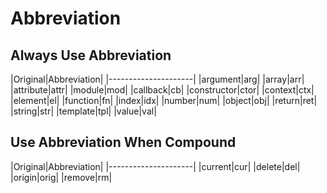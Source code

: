 # Abbreviation

## Always Use Abbreviation

|Original|Abbreviation|
|---------------------|
|argument|arg|
|array|arr|
|attribute|attr|
|module|mod|
|callback|cb|
|constructor|ctor|
|context|ctx|
|element|el|
|function|fn|
|index|idx|
|number|num|
|object|obj|
|return|ret|
|string|str|
|template|tpl|
|value|val|

## Use Abbreviation When Compound

|Original|Abbreviation|
|---------------------|
|current|cur|
|delete|del|
|origin|orig|
|remove|rm|
